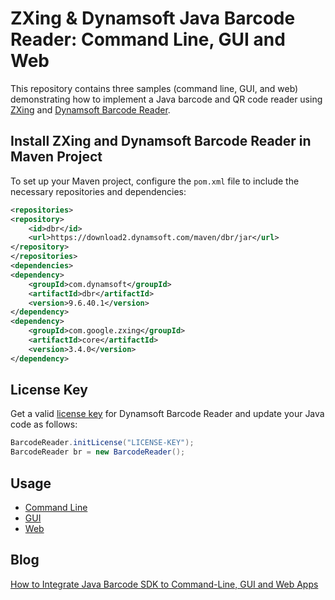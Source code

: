 # ZXing & Dynamsoft Java Barcode Reader: Command Line, GUI and Web

This repository contains three samples (command line, GUI, and web) demonstrating how to implement a Java barcode and QR code reader using [ZXing](https://github.com/zxing/zxing) and [Dynamsoft Barcode Reader](https://www.dynamsoft.com/barcode-reader/sdk-desktop-server/).

## Install ZXing and Dynamsoft Barcode Reader in Maven Project
To set up your Maven project, configure the `pom.xml` file to include the necessary repositories and dependencies:

```xml
<repositories>
<repository>
    <id>dbr</id>
    <url>https://download2.dynamsoft.com/maven/dbr/jar</url>
</repository>
</repositories>
<dependencies>
<dependency>
    <groupId>com.dynamsoft</groupId>
    <artifactId>dbr</artifactId>
    <version>9.6.40.1</version>
</dependency>
<dependency>
    <groupId>com.google.zxing</groupId>
    <artifactId>core</artifactId>
    <version>3.4.0</version>
</dependency>
```

## License Key
Get a valid [license key](https://www.dynamsoft.com/customer/license/trialLicense/?product=dcv&package=cross-platform) for Dynamsoft Barcode Reader and update your Java code as follows:

```java
BarcodeReader.initLicense("LICENSE-KEY");
BarcodeReader br = new BarcodeReader();
```

## Usage
- [Command Line](command-line/README.md)
- [GUI](gui/README.md)
- [Web](web/README.md)

## Blog
[How to Integrate Java Barcode SDK to Command-Line, GUI and Web Apps](https://www.dynamsoft.com/codepool/java-barcode-command-line-gui-web.html)

